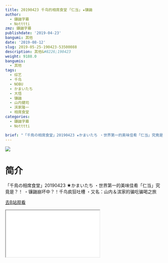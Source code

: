 ```yaml
---
title: 20190423 千鸟的相席食堂 ｢仁当｣ ★镰鼬
author:
  - 鎌鼬字幕
  - Notttti
zmz: 鎌鼬字幕
publishdate: '2019-04-23'
bangumi: 其他
date: '2019-08-12'
slug: 2019-05-25-190423-53500088
description: 其他&#8226;190423
weight: 9188.0
bangumis:
  - 其他
tags:
  - 综艺
  - 千鸟
  - NOBU
  - かまいたち
  - 大悟
  - 镰鼬
  - 山内健司
  - 滨家隆一
  - 相席食堂
categories:
  - 鎌鼬字幕
  - Notttti

brief: "「千鳥の相席食堂」20190423 ★かまいたち ・世界第一的美味佳肴「仁当」究竟是？！ ・镰鼬崩坏中？！千鸟疯狂吐槽 ・又名：山内＆滨家的骗吃骗喝之旅"
---
```

![](https://raw.githubusercontent.com/tcgriffith/owaraisite/master/static/tmpimg/7f0489a1be6ed24284440a99e55225489d2a8417.jpg.480.jpg)
# 简介  
「千鳥の相席食堂」20190423 ★かまいたち
・世界第一的美味佳肴「仁当」究竟是？！
・镰鼬崩坏中？！千鸟疯狂吐槽
・又名：山内＆滨家的骗吃骗喝之旅  

[去B站观看](https://www.bilibili.com/video/av53500088/)
<div class ="resp-container"><iframe class="testiframe" src="//player.bilibili.com/player.html?aid=53500088"", scrolling="no", allowfullscreen="true" > </iframe></div> 
